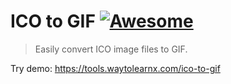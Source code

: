 # ICO to GIF [![Awesome](https://cdn.rawgit.com/sindresorhus/awesome/d7305f38d29fed78fa85652e3a63e154dd8e8829/media/badge.svg)](https://github.com/sindresorhus/awesome)

>Easily convert ICO image files to GIF.

Try demo: https://tools.waytolearnx.com/ico-to-gif
